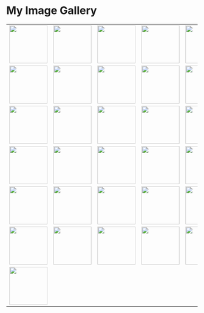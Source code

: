 # My Image Gallery

<table>
  <tr>
    <td><img src="https://github.com/ahmed-faroukk/Exersize/assets/72602749/7ad0877d-d6ee-4b5e-8a26-baf6a46dc911" width="100" /></td>
    <td><img src="https://github.com/ahmed-faroukk/Exersize/assets/72602749/f2afa9d3-094c-4d44-8766-c88c1d91ffd9" width="100" /></td>
    <td><img src="https://github.com/ahmed-faroukk/Exersize/assets/72602749/00df9399-52d6-4f83-a9de-8f3f3e31f780" width="100" /></td>
    <td><img src="https://github.com/ahmed-faroukk/Exersize/assets/72602749/10409058-ba2d-42aa-944a-486a92a5b594" width="100" /></td>
    <td><img src="https://github.com/ahmed-faroukk/Exersize/assets/72602749/cdd41431-ec04-4c14-b7c0-880723ea5ee4" width="100" /></td>
  </tr>
  <tr>
     <td><img src="https://github.com/ahmed-faroukk/Exersize/assets/72602749/54260615-f5a9-4751-ba2f-abb85b2e37ca" width="100" /></td>
    <td><img src="https://github.com/ahmed-faroukk/Exersize/assets/72602749/5de202e8-bd6a-480c-b496-68ad190e73a5" width="100" /></td>
    <td><img src="https://github.com/ahmed-faroukk/Exersize/assets/72602749/661e91fb-0252-4261-9e68-e136b7f048b3" width="100" /></td>
    <td><img src="https://github.com/ahmed-faroukk/Exersize/assets/72602749/a42774a7-dc1f-4a77-aef6-9b9c4230cd2c" width="100" /></td>
    <td><img src="https://github.com/ahmed-faroukk/Exersize/assets/72602749/12301ca7-cf9d-4c76-be4f-12e345a391a8" width="100" /></td>
  </tr>
  <tr>
    <td><img src="https://github.com/ahmed-faroukk/Exersize/assets/72602749/2c01fddf-6bcd-4e34-bb18-ae3b3160dba1" width="100" /></td>
    <td><img src="https://github.com/ahmed-faroukk/Exersize/assets/72602749/febc106d-c864-4c1f-b2c1-80740590dcbc" width="100" /></td>
    <td><img src="https://github.com/ahmed-faroukk/Exersize/assets/72602749/d0945cfe-59b9-4277-8523-0663e6db7a69" width="100" /></td>
    <td><img src="https://github.com/ahmed-faroukk/Exersize/assets/72602749/3e00d36e-965b-49f5-a377-0be441e1c004" width="100" /></td>
    <td><img src="https://github.com/ahmed-faroukk/Exersize/assets/72602749/9cb4e364-ff24-407b-b8f6-7df1c85ec7d8" width="100" /></td>

  </tr>
  <tr>
    <td><img src="https://github.com/ahmed-faroukk/Exersize/assets/72602749/6a298a74-9e0b-461c-b443-91fdbf202afc" width="100" /></td>
    <td><img src="https://github.com/ahmed-faroukk/Exersize/assets/72602749/8a003cec-d94f-43a1-b4b9-d798c0f2bff7" width="100" /></td>
    <td><img src="https://github.com/ahmed-faroukk/Exersize/assets/72602749/fa8b96e6-242f-4414-8129-1c1e91797eb0" width="100" /></td>
    <td><img src="https://github.com/ahmed-faroukk/Exersize/assets/72602749/c569d3e1-1cf3-4a49-bf6a-568b8c72c0c4" width="100" /></td>
    <td><img src="https://github.com/ahmed-faroukk/Exersize/assets/72602749/1b14016e-f61c-4389-b1df-436c3e737ff1" width="100" /></td>
  </tr>
  <tr>
    <td><img src="https://github.com/ahmed-faroukk/Exersize/assets/72602749/e4ff81c8-5f95-499c-b8d2-b6ac17f97959" width="100" /></td>
    <td><img src="https://github.com/ahmed-faroukk/Exersize/assets/72602749/3f8d2665-8a21-40da-81f6-df0e489baed9" width="100" /></td>
    <td><img src="https://github.com/ahmed-faroukk/Exersize/assets/72602749/1e528cce-532e-421b-95eb-1df7469fc21a" width="100" /></td>
    <td><img src="https://github.com/ahmed-faroukk/Exersize/assets/72602749/fe97a7f1-994f-44b6-a420-c6ecce239672" width="100" /></td>
    <td><img src="https://github.com/ahmed-faroukk/Exersize/assets/72602749/d096cc79-1e9c-4fe7-af49-603e7ec71177" width="100" /></td>
  
  </tr>
  <tr>
    <td><img src="https://github.com/ahmed-faroukk/Exersize/assets/72602749/4362b61a-1e51-47e9-9942-151a53add891" width="100" /></td>
    <td><img src="https://github.com/ahmed-faroukk/Exersize/assets/72602749/e44b9c62-7688-4598-b606-449d2556b08f" width="100" /></td>
    <td><img src="https://github.com/ahmed-faroukk/Exersize/assets/72602749/82f76ae6-4459-45a0-a6f4-cc985d027d1f" width="100" /></td>
    <td><img src="https://github.com/ahmed-faroukk/Exersize/assets/72602749/82731f03-1e4f-4c73-8343-6a4d913f5ff4" width="100" /></td>
    <td><img src="https://github.com/ahmed-faroukk/Exersize/assets/72602749/7d3dc3db-fdb3-4256-b90c-758c0c319b43" width="100" /></td>
  </tr>
  <tr>
        <td><img src="https://github.com/ahmed-faroukk/Exersize/assets/72602749/c441b1ab-68f8-4843-8651-f3a1badc0403" width="100" /></td>

  </tr>

